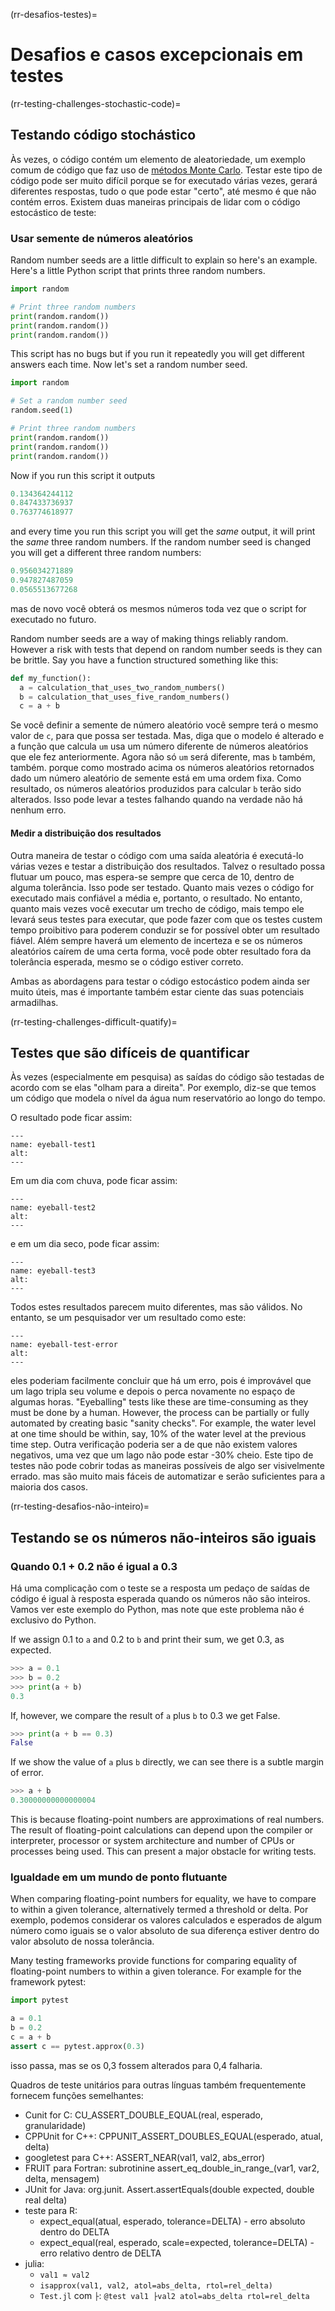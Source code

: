 (rr-desafios-testes)=
# Desafios e casos excepcionais em testes

(rr-testing-challenges-stochastic-code)=
## Testando código stochástico

Às vezes, o código contém um elemento de aleatoriedade, um exemplo comum de código que faz uso de [métodos Monte Carlo](https://en.wikipedia.org/wiki/Monte_Carlo_method). Testar este tipo de código pode ser muito difícil porque se for executado várias vezes, gerará diferentes respostas, tudo o que pode estar "certo", até mesmo é que não contém erros. Existem duas maneiras principais de lidar com o código estocástico de teste:

### Usar semente de números aleatórios

Random number seeds are a little difficult to explain so here's an example. Here's a little Python script that prints three random numbers.

```python
import random

# Print three random numbers
print(random.random())
print(random.random())
print(random.random())
```

This script has no bugs but if you run it repeatedly you will get different answers each time. Now let's set a random number seed.

```python
import random

# Set a random number seed
random.seed(1)

# Print three random numbers
print(random.random())
print(random.random())
print(random.random())
```

Now if you run this script it outputs

```python
0.134364244112
0.847433736937
0.763774618977
```

and every time you run this script you will get the *same* output, it will print the *same* three random numbers. If the random number seed is changed you will get a different three random numbers:

```python
0.956034271889
0.947827487059
0.0565513677268
```
mas de novo você obterá os mesmos números toda vez que o script for executado no futuro.

Random number seeds are a way of making things reliably random. However a risk with tests that depend on random number seeds is they can be brittle. Say you have a function structured something like this:

```python
def my_function():
  a = calculation_that_uses_two_random_numbers()
  b = calculation_that_uses_five_random_numbers()
  c = a + b
```

Se você definir a semente de número aleatório você sempre terá o mesmo valor de `c`, para que possa ser testada. Mas, diga que o modelo é alterado e a função que calcula `um` usa um número diferente de números aleatórios que ele fez anteriormente. Agora não só `um` será diferente, mas `b` também, também. porque como mostrado acima os números aleatórios retornados dado um número aleatório de semente está em uma ordem fixa. Como resultado, os números aleatórios produzidos para calcular `b` terão sido alterados. Isso pode levar a testes falhando quando na verdade não há nenhum erro.

#### Medir a distribuição dos resultados

Outra maneira de testar o código com uma saída aleatória é executá-lo várias vezes e testar a distribuição dos resultados. Talvez o resultado possa flutuar um pouco, mas espera-se sempre que cerca de 10, dentro de alguma tolerância. Isso pode ser testado. Quanto mais vezes o código for executado mais confiável a média e, portanto, o resultado. No entanto, quanto mais vezes você executar um trecho de código, mais tempo ele levará seus testes para executar, que pode fazer com que os testes custem tempo proibitivo para poderem conduzir se for possível obter um resultado fiável. Além sempre haverá um elemento de incerteza e se os números aleatórios caírem de uma certa forma, você pode obter resultado fora da tolerância esperada, mesmo se o código estiver correto.

Ambas as abordagens para testar o código estocástico podem ainda ser muito úteis, mas é importante também estar ciente das suas potenciais armadilhas.

(rr-testing-challenges-difficult-quatify)=
## Testes que são difíceis de quantificar

Às vezes (especialmente em pesquisa) as saídas do código são testadas de acordo com se elas "olham para a direita". Por exemplo, diz-se que temos um código que modela o nível da água num reservatório ao longo do tempo.

O resultado pode ficar assim:

```{figure} ../../figures/eyeball-test1.jpg
---
name: eyeball-test1
alt:
---
```

Em um dia com chuva, pode ficar assim:

```{figure} ../../figures/eyeball-test2.jpg
---
name: eyeball-test2
alt:
---
```

e em um dia seco, pode ficar assim:

```{figure} ../../figures/eyeball-test3.jpg
---
name: eyeball-test3
alt:
---
```

Todos estes resultados parecem muito diferentes, mas são válidos. No entanto, se um pesquisador ver um resultado como este:

```{figure} ../../figures/eyeball-test-error.jpg
---
name: eyeball-test-error
alt:
---
```

eles poderiam facilmente concluir que há um erro, pois é improvável que um lago tripla seu volume e depois o perca novamente no espaço de algumas horas. "Eyeballing" tests like these are time-consuming as they must be done by a human. However, the process can be partially or fully automated by creating basic "sanity checks". For example, the water level at one time should be within, say, 10% of the water level at the previous time step. Outra verificação poderia ser a de que não existem valores negativos, uma vez que um lago não pode estar -30% cheio. Este tipo de testes não pode cobrir todas as maneiras possíveis de algo ser visivelmente errado. mas são muito mais fáceis de automatizar e serão suficientes para a maioria dos casos.

(rr-testing-desafios-não-inteiro)=
## Testando se os números não-inteiros são iguais

### Quando 0.1 + 0.2 não é igual a 0.3

Há uma complicação com o teste se a resposta um pedaço de saídas de código é igual à resposta esperada quando os números não são inteiros. Vamos ver este exemplo do Python, mas note que este problema não é exclusivo do Python.

If we assign 0.1 to `a` and 0.2 to `b` and print their sum, we get 0.3, as expected.

```python
>>> a = 0.1
>>> b = 0.2
>>> print(a + b)
0.3
```

If, however, we compare the result of `a` plus `b` to 0.3 we get False.

```python
>>> print(a + b == 0.3)
False
```

If we show the value of `a` plus `b` directly, we can see there is a subtle margin of error.

```python
>>> a + b
0.30000000000000004
```

This is because floating-point numbers are approximations of real numbers. The result of floating-point calculations can depend upon the compiler or interpreter, processor or system architecture and number of CPUs or processes being used. This can present a major obstacle for writing tests.

### Igualdade em um mundo de ponto flutuante

When comparing floating-point numbers for equality, we have to compare to within a given tolerance, alternatively termed a threshold or delta. Por exemplo, podemos considerar os valores calculados e esperados de algum número como iguais se o valor absoluto de sua diferença estiver dentro do valor absoluto de nossa tolerância.

Many testing frameworks provide functions for comparing equality of floating-point numbers to within a given tolerance. For example for the framework pytest:

```python
import pytest

a = 0.1
b = 0.2
c = a + b
assert c == pytest.approx(0.3)
```

isso passa, mas se os 0,3 fossem alterados para 0,4 falharia.

Quadros de teste unitários para outras línguas também frequentemente fornecem funções semelhantes:

- Cunit for C: CU_ASSERT_DOUBLE_EQUAL(real, esperado, granularidade)
- CPPUnit for C++: CPPUNIT_ASSERT_DOUBLES_EQUAL(esperado, atual, delta)
- googletest para C++: ASSERT_NEAR(val1, val2, abs_error)
- FRUIT para Fortran: subrotinine assert_eq_double_in_range_(var1, var2, delta, mensagem)
- JUnit for Java: org.junit. Assert.assertEquals(double expected, double real delta)
- teste para R:
  - expect_equal(atual, esperado, tolerance=DELTA) - erro absoluto dentro do DELTA
  - expect_equal(real, esperado, scale=expected, tolerance=DELTA) - erro relativo dentro de DELTA
- julia:
  - `val1 ≈ val2`
  - `isapprox(val1, val2, atol=abs_delta, rtol=rel_delta)`
  - `Test.jl` com `├`: `@test val1 ├val2 atol=abs_delta rtol=rel_delta`
